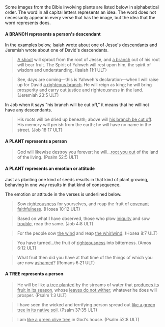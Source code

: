 

Some images from the Bible involving plants are listed below in alphabetical order. The word in all capital letters represents an idea. The word does not necessarily appear in every verse that has the image, but the idea that the word represents does.


#### A BRANCH represents a person's descendant

In the examples below, Isaiah wrote about one of Jesse's descendants and Jeremiah wrote about one of David's descendants.
><u>A shoot</u> will sprout from the root of Jesse, and <u>a branch</u> out of his root will bear fruit.
>The Spirit of Yahweh will rest upon him, the spirit of wisdom and understanding. (Isaiah 11:1 ULT)


>See, days are coming—this is Yahweh's declaration—when I will raise up for David <u>a righteous branch</u>.
>He will reign as king; he will bring prosperity and carry out justice and righteousness in the land.  (Jeremiah 23:5 ULT)


In Job when it says "his branch will be cut off," it means that he will not have any descendants.

>His roots will be dried up beneath;
>above will <u>his branch be cut off</u>.
>His memory will perish from the earth;
>he will have no name in the street. (Job 18:17 ULT)


#### A PLANT represents a person

>God will likewise destroy you forever; he will…<u>root you out</u> of the land of the living. (Psalm 52:5 ULT)


#### A PLANT represents an emotion or attitude

Just as planting one kind of seeds results in that kind of plant growing, behaving in one way results in that kind of consequence.

The emotion or attitude in the verses is underlined below.
>Sow <u>righteousness</u> for yourselves, and reap the fruit of <u>covenant faithfulness</u>. (Hosea 10:12 ULT)


<blockquote>Based on what I have observed, those who plow <u>iniquity</u> and sow <u>trouble</u>, reap the same. (Job 4:8 ULT)</blockquote>


>For the people sow <u>the wind</u> and reap <u>the whirlwind</u>. (Hosea 8:7 ULT)


<blockquote>You have turned…the fruit of <u>righteousness</u> into bitterness. (Amos 6:12 ULT)</blockquote>


>What fruit then did you have at that time of the things of which you are now <u>ashamed</u>?  (Romans 6:21 ULT)


#### A TREE represents a person

>He will be like <u>a tree planted</u> by the streams of water that <u>produces its fruit in its season</u>, whose <u>leaves do not wither</u>; whatever he does will prosper. (Psalm 1:3 ULT)


<blockquote>I have seen the wicked and terrifying person spread out <u>like a green tree in its native soil</u>. (Psalm 37:35 ULT)</blockquote>


>I am <u>like a green olive tree</u> in God's house. (Psalm 52:8 ULT)